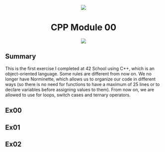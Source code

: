 <p align="center">
    <img src="https://www.42porto.com/wp-content/uploads/2024/08/42-Porto-Horizontal.png"/>
</p>
<h1 align="center">CPP Module 00</h1>
<p align="center">
    <img src="https://github.com/user-attachments/assets/123c3d97-b5e6-4227-9891-3de007036138"/>
</p>

## Summary
This is the first exercise I completed at 42 School using C++, which is an object-oriented language. Some rules are different from now on. We no longer have Norminette, which allows us to organize our code in different ways (so there is no need for functions to have a maximum of 25 lines or to declare variables before assigning values to them). From now on, we are allowed to use for loops, switch cases and ternary operators.

## Ex00


## Ex01

## Ex02